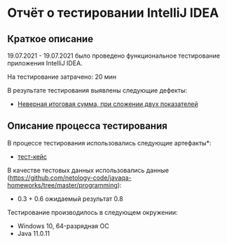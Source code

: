 # Отчёт о тестировании IntelliJ IDEA

## Краткое описание

19.07.2021 - 19.07.2021 было проведено функциональное тестирование приложения IntelliJ IDEA.

На тестирование затрачено: 20 мин

В результате тестирования выявлены следующие дефекты:
* [Неверная итоговая сумма, при сложении двух показателей](https://github.com/Tatiana-Arhipova/Precision/issues/1)

## Описание процесса тестирования

В процессе тестирования использовались следующие артефакты*:
* [тест-кейс](https://docs.google.com/spreadsheets/d/1mcLDQ8iEGNYDGu16E5lhAt-fthnxtDECWc9eQv3pDXI/edit?usp=sharing)



В качестве тестовых данных использовались данные (https://github.com/netology-code/javaqa-homeworks/tree/master/programming):
* 0.3 + 0.6  ожидаемый результат 0.8

Тестирование производилось в следующем окружении:
* Windows 10, 64-разрядная ОС
* Java 11.0.11